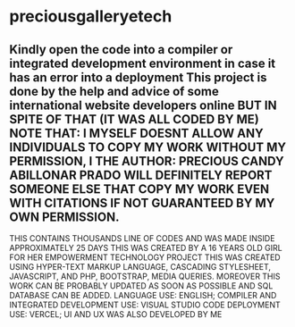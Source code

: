 # preciousgalleryetech
Kindly open the code into a compiler or integrated development environment in case it has an error into a deployment
This project is done by the help and advice of some international website developers online BUT IN SPITE OF THAT (IT WAS ALL CODED BY ME)
NOTE THAT: 
I MYSELF DOESNT ALLOW ANY INDIVIDUALS TO COPY MY WORK WITHOUT MY PERMISSION, I THE AUTHOR: PRECIOUS CANDY ABILLONAR PRADO WILL DEFINITELY REPORT SOMEONE ELSE THAT COPY MY WORK EVEN WITH CITATIONS IF NOT GUARANTEED BY MY OWN PERMISSION.
------------------------------------------------------------------------------------------------------------------------------------------------------------------------------------------
THIS CONTAINS THOUSANDS LINE OF CODES AND WAS MADE INSIDE APPROXIMATELY 25 DAYS
THIS WAS CREATED BY A 16 YEARS OLD GIRL FOR HER EMPOWERMENT TECHNOLOGY PROJECT
THIS WAS CREATED USING HYPER-TEXT MARKUP LANGUAGE, CASCADING STYLESHEET, JAVASCRIPT, AND PHP, BOOTSTRAP, MEDIA QUERIES. MOREOVER THIS WORK CAN BE PROBABLY UPDATED AS SOON AS POSSIBLE AND SQL DATABASE CAN BE ADDED. 
LANGUAGE USE: ENGLISH;
COMPILER AND INTEGRATED DEVELOPMENT USE: VISUAL STUDIO CODE
DEPLOYMENT USE: VERCEL;
UI AND UX WAS ALSO DEVELOPED BY ME

